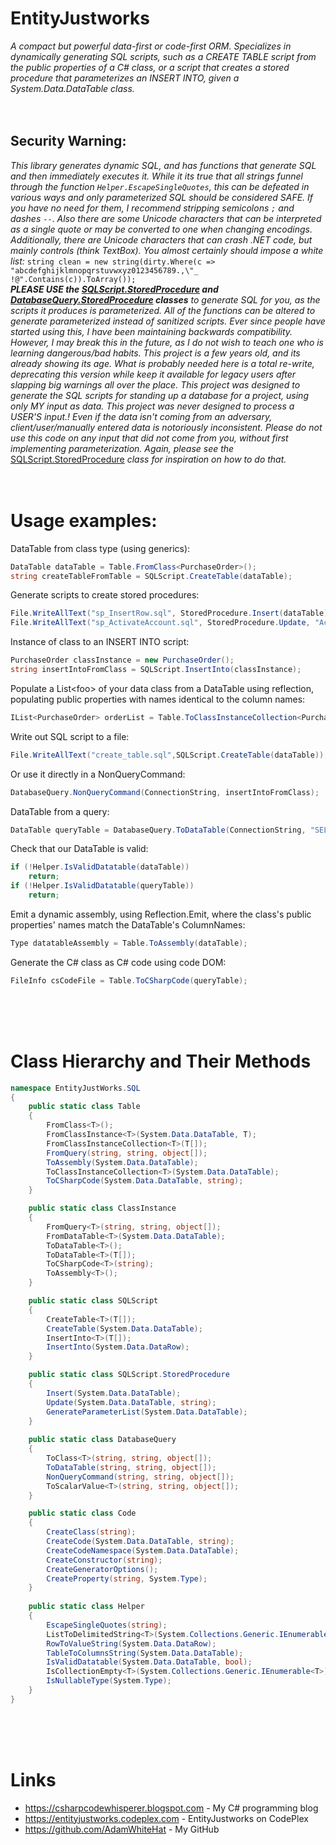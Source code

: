 EntityJustworks
====== 
  _A compact but powerful data-first or code-first ORM. Specializes in dynamically generating SQL scripts, such as a CREATE TABLE script from the public properties of a C# class, or a script that creates a stored procedure that parameterizes an INSERT INTO, given a System.Data.DataTable class._
<br />
<br />
<br />
   
   
## Security Warning:
  _This library generates dynamic SQL, and has functions that generate SQL and then immediately executes it. While it its true that all strings funnel through the function `Helper.EscapeSingleQuotes`, this can be defeated in various ways and only parameterized SQL should be considered SAFE. If you have no need for them, I recommend stripping semicolons `;` and dashes_ `--`. _Also there are some Unicode characters that can be interpreted as a single quote or may be converted to one when changing encodings. Additionally, there are Unicode characters that can crash .NET code, but mainly controls (think TextBox). You almost certainly should impose a white list:_ `string clean = new string(dirty.Where(c => "abcdefghijklmnopqrstuvwxyz0123456789.,\"_ !@".Contains(c)).ToArray());`  
 ***_PLEASE USE the_ [SQLScript.StoredProcedure](https://github.com/AdamWhiteHat/EntityJustworks/blob/Development/EntityJustWorks.SQL/SQLScript.StoredProcedure.cs) _and_ [DatabaseQuery.StoredProcedure](https://github.com/AdamWhiteHat/EntityJustworks/blob/Development/EntityJustWorks.SQL/DatabaseQuery.StoredProcedure.cs) classes*** _to generate SQL for you, as the scripts it produces is parameterized. All of the functions can be altered to generate parameterized instead of sanitized scripts. Ever since people have started using this, I have been maintaining backwards compatibility. However, I may break this in the future, as I do not wish to teach one who is learning dangerous/bad habits. This project is a few years old, and its already showing its age. What is probably needed here is a total re-write, deprecating this version while keep it available for legacy users after slapping big warnings all over the place. This project was designed to generate the SQL scripts for standing up a database for a project, using only MY input as data. This project was never designed to process a USER'S input.! Even if the data isn't coming from an adversary, client/user/manually entered data is notoriously inconsistent. Please do not use this code on any input that did not come from you, without first implementing parameterization. Again, please see the_ [SQLScript.StoredProcedure](https://github.com/AdamWhiteHat/EntityJustworks/blob/Development/EntityJustWorks.SQL/SQLScript.StoredProcedure.cs) _class for inspiration on how to do that._
<br />
<br />
<br />



Usage examples:
===
DataTable from class type (using generics):
```csharp
DataTable dataTable = Table.FromClass<PurchaseOrder>();
string createTableFromTable = SQLScript.CreateTable(dataTable);
```

Generate scripts to create stored procedures:
```csharp
File.WriteAllText("sp_InsertRow.sql", StoredProcedure.Insert(dataTable);
File.WriteAllText("sp_ActivateAccount.sql", StoredProcedure.Update, "Active = 0");
``` 

Instance of class to an INSERT INTO script:
```csharp
PurchaseOrder classInstance = new PurchaseOrder();
string insertIntoFromClass = SQLScript.InsertInto(classInstance);
``` 

Populate a List&lt;foo&gt; of your data class from a DataTable using reflection, populating public properties with names identical to the column names:
```csharp
IList<PurchaseOrder> orderList = Table.ToClassInstanceCollection<PurchaseOrder>(tableWithManyRecords);
``` 

Write out SQL script to a file:
```csharp
File.WriteAllText("create_table.sql",SQLScript.CreateTable(dataTable));
```

Or use it directly in a NonQueryCommand:
```csharp
DatabaseQuery.NonQueryCommand(ConnectionString, insertIntoFromClass);
``` 

DataTable from a query:
```csharp
DataTable queryTable = DatabaseQuery.ToDataTable(ConnectionString, "SELECT TOP 1 * FROM [{0}]", TableName);
```

Check that our DataTable is valid: 
```csharp
if (!Helper.IsValidDatatable(dataTable))
	return;
if (!Helper.IsValidDatatable(queryTable))
	return;
``` 

Emit a dynamic assembly, using Reflection.Emit, where the class's public properties' names match the DataTable's ColumnNames:
```csharp
Type datatableAssembly = Table.ToAssembly(dataTable);
``` 

Generate the C# class as C# code using code DOM:
```csharp
FileInfo csCodeFile = Table.ToCSharpCode(queryTable);
``` 
<br />
<br />
<br />





Class Hierarchy and Their Methods
===
```csharp
namespace EntityJustWorks.SQL
{
	public static class Table
	{
		FromClass<T>();
		FromClassInstance<T>(System.Data.DataTable, T);
		FromClassInstanceCollection<T>(T[]);
		FromQuery(string, string, object[]);
		ToAssembly(System.Data.DataTable);
		ToClassInstanceCollection<T>(System.Data.DataTable);
		ToCSharpCode(System.Data.DataTable, string);
	}

	public static class ClassInstance
	{
		FromQuery<T>(string, string, object[]);
		FromDataTable<T>(System.Data.DataTable);
		ToDataTable<T>();
		ToDataTable<T>(T[]);
		ToCSharpCode<T>(string);
		ToAssembly<T>();	
	}

	public static class SQLScript
	{
		CreateTable<T>(T[]);
		CreateTable(System.Data.DataTable);
		InsertInto<T>(T[]);
		InsertInto(System.Data.DataRow);
	}

	public static class SQLScript.StoredProcedure
	{
		Insert(System.Data.DataTable);
		Update(System.Data.DataTable, string);
		GenerateParameterList(System.Data.DataTable);
	}
	
	public static class DatabaseQuery
	{
		ToClass<T>(string, string, object[]);
		ToDataTable(string, string, object[]);
		NonQueryCommand(string, string, object[]);
		ToScalarValue<T>(string, string, object[]);
	}

	public static class Code
	{
		CreateClass(string);
		CreateCode(System.Data.DataTable, string);
		CreateCodeNamespace(System.Data.DataTable);
		CreateConstructor(string);
		CreateGeneratorOptions();
		CreateProperty(string, System.Type);	
	}
	
	public static class Helper
	{
		EscapeSingleQuotes(string);
		ListToDelimitedString<T>(System.Collections.Generic.IEnumerable<T>, string, string, string);
		RowToValueString(System.Data.DataRow);
		TableToColumnsString(System.Data.DataTable);
		IsValidDatatable(System.Data.DataTable, bool);
		IsCollectionEmpty<T>(System.Collections.Generic.IEnumerable<T>);
		IsNullableType(System.Type);
	}
}
```
<br />
<br />
<br />




Links
===
   * https://csharpcodewhisperer.blogspot.com - My C# programming blog
   * https://entityjustworks.codeplex.com - EntityJustworks on CodePlex
   * https://github.com/AdamWhiteHat - My GitHub
<br />
<br />
<br />

